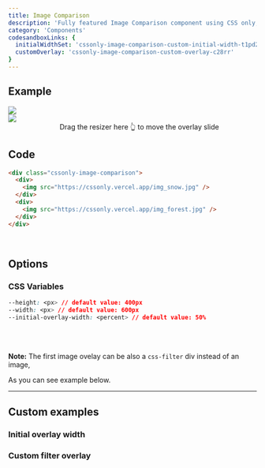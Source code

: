 ```yaml
---
title: Image Comparison
description: 'Fully featured Image Comparison component using CSS only, no JS at all'
category: 'Components'
codesandboxLinks: {
  initialWidthSet: 'cssonly-image-comparison-custom-initial-width-t1pd2',
  customOverlay: 'cssonly-image-comparison-custom-overlay-c28rr'
}
---
```


## Example
<div class="p-10 text-center">
  <div class="cssonly-image-comparison">
    <div>
      <img src="/img_snow.jpg" style="max-width: unset !important;" />
    </div>
    <div>
      <img src="/img_forest.jpg" />
    </div>
  </div>
  <center>&nbsp;&nbsp;&nbsp;&nbsp;&nbsp;&nbsp; Drag the resizer here 👆 to move the overlay slide</center>
</div>

## Code
```html
<div class="cssonly-image-comparison">
  <div>
    <img src="https://cssonly.vercel.app/img_snow.jpg" />
  </div>
  <div>
    <img src="https://cssonly.vercel.app/img_forest.jpg" />
  </div>
</div>
```

<br>

## Options

### CSS Variables
```css
--height: <px> // default value: 400px
--width: <px> // default value: 600px
--initial-overlay-width: <percent> // default value: 50%
```
<br>
<br>

<d-alert type="info">

**Note:** The first image ovelay can be also a `css-filter` div instead of an image,

As you can see example below.

</d-alert>

---

## Custom examples

### Initial overlay width
<app-code-sandbox :url="codesandboxLinks.initialWidthSet" iframe-height="500px"></app-code-sandbox>

### Custom filter overlay
<app-code-sandbox :url="codesandboxLinks.customOverlay" iframe-height="500px"></app-code-sandbox>

<style>
.cssonly-image-comparison img {
  margin: 0;
}
</style>
